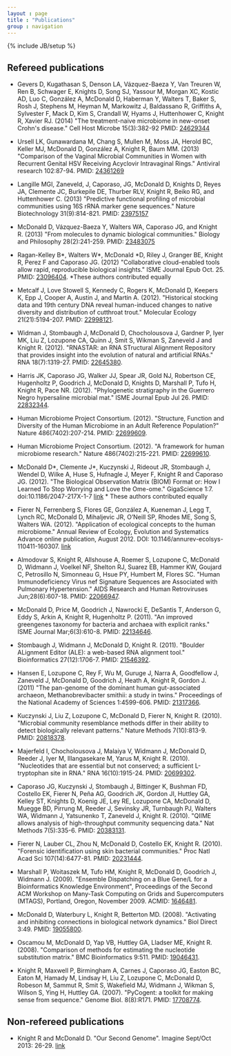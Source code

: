 ```yaml
---
layout : page
title : "Publications"
group : navigation
---
```

{% include JB/setup %}

## Refereed publications

* Gevers D, Kugathasan S, Denson LA, Vázquez-Baeza Y, Van Treuren W, Ren B, Schwager E, Knights D, Song SJ, Yassour M, Morgan XC, Kostic AD, Luo C, González A, McDonald D, Haberman Y, Walters T, Baker S, Rosh J, Stephens M, Heyman M, Markowitz J, Baldassano R, Griffiths A, Sylvester F, Mack D, Kim S, Crandall W, Hyams J, Huttenhower C, Knight R, Xavier RJ. (2014) "The treatment-naive microbiome in new-onset Crohn's disease." Cell Host Microbe 15(3):382-92 PMID: [24629344](http://www.ncbi.nlm.nih.gov/pubmed/24629344) 

* Ursell LK, Gunawardana M, Chang S, Mullen M, Moss JA, Herold BC, Keller MJ, McDonald D, González A, Knight R, Baum MM. (2013) "Comparison of the Vaginal Microbial Communities in Women with Recurrent Genital HSV Receiving Acyclovir Intravaginal Rings." Antiviral research 102:87-94. PMID: [24361269](http://www.ncbi.nlm.nih.gov/pubmed/24361269)

* Langille MGI, Zaneveld, J, Caporaso, JG, McDonald D, Knights D, Reyes JA, Clemente JC, Burkepile DE, Thurber RLV, Knight R, Beiko RG, and Huttenhower C. (2013) "Predictive functional profiling of microbial communities using 16S rRNA marker gene sequences." Nature Biotechnology 31(9):814-821. PMID: [23975157](http://www.ncbi.nlm.nih.gov/pubmed/23975157)

* McDonald D, Vázquez-Baeza Y, Walters WA, Caporaso JG, and Knight R. (2013) "From molecules to dynamic biological communities." Biology and Philosophy 28(2):241-259. PMID: [23483075](http://www.ncbi.nlm.nih.gov/pubmed/23483075)

* Ragan-Kelley B\*, Walters W\*, McDonald \*D, Riley J, Granger BE, Knight R, Perez F and Caporaso JG. (2012) "Collaborative cloud-enabled tools allow rapid, reproducible biological insights." ISME Journal Epub Oct. 25. PMID: [23096404](http://www.ncbi.nlm.nih.gov/pubmed/23096404). \*These authors contributed equally

* Metcalf J, Love Stowell S, Kennedy C, Rogers K, McDonald D, Keepers K, Epp J, Cooper A, Austin J, and Martin A. (2012). "Historical stocking data and 19th century DNA reveal human-induced changes to native diversity and distribution of cutthroat trout." Molecular Ecology 21(21):5194-207. PMID: [22998121](http://www.ncbi.nlm.nih.gov/pubmed/22998121).

* Widman J, Stombaugh J, McDonald D, Chocholousova J, Gardner P, Iyer MK, Liu Z, Lozupone CA, Quinn J, Smit S, Wikman S, Zaneveld J and Knight R. (2012). "RNASTAR: an RNA STructural Alignment Repository that provides insight into the evolution of natural and artificial RNAs." RNA 18(7):1319-27. PMID: [22645380](http://www.ncbi.nlm.nih.gov/pubmed/22645380).

* Harris JK, Caporaso JG, Walker JJ, Spear JR, Gold NJ, Robertson CE, Hugenholtz P, Goodrich J, McDonald D, Knights D, Marshall P, Tufo H, Knight R, Pace NR. (2012). "Phylogenetic stratigraphy in the Guerrero Negro hypersaline microbial mat." ISME Journal Epub Jul 26. PMID: [22832344](http://www.ncbi.nlm.nih.gov/pubmed/22832344).

* Human Microbiome Project Consortium. (2012). "Structure, Function and Diversity of the Human Microbiome in an Adult Reference Population?" Nature 486(7402):207-214. PMID: [22699609](http://www.ncbi.nlm.nih.gov/pubmed/22699609).

* Human Microbiome Project Consortium. (2012). "A framework for human microbiome research." Nature 486(7402):215-221. PMID: [22699610](http://www.ncbi.nlm.nih.gov/pubmed/22699610).

* McDonald D\*, Clemente J\*, Kuczynski J, Rideout JR, Stombaugh J, Wendel D, Wilke A, Huse S, Hufnagle J, Meyer F, Knight R and Caporaso JG. (2012). "The Biological Observation Matrix (BIOM) Format or: How I Learned To Stop Worrying and Love the Ome-ome." GigaScience 1:7. doi:10.1186/2047-217X-1-7 [link](http://www.gigasciencejournal.com/content/1/1/7) \* These authors contributed equally

* Fierer N, Ferrenberg S, Flores GE, González A, Kueneman J, Legg T, Lynch RC, McDonald D, Mihaljevic JR, O’Neill SP, Rhodes ME, Song S, Walters WA. (2012). "Application of ecological concepts to the human microbiome." Annual Review of Ecology, Evolution and Systematics Advance online publication, August 2012. DOI: 10.1146/annurev-ecolsys-110411-160307. [link](http://www.annualreviews.org/doi/abs/10.1146/annurev-ecolsys-110411-160307)

* Almodovar S, Knight R, Allshouse A, Roemer S, Lozupone C, McDonald D, Widmann J, Voelkel NF, Shelton RJ, Suarez EB, Hammer KW, Goujard C, Petrosillo N, Simonneau G, Hsue PY, Humbert M, Flores SC. "Human Immunodeficiency Virus nef Signature Sequences are Associated with Pulmonary Hypertension." AIDS Research and Human Retroviruses Jun;28(6):607-18. PMID: [22066947](http://www.ncbi.nlm.nih.gov/pubmed/22066947).

* McDonald D, Price M, Goodrich J, Nawrocki E, DeSantis T, Anderson G, Eddy S, Arkin A, Knight R, Hugenholtz P. (2011). "An improved greengenes taxonomy for bacteria and archaea with explicit ranks." ISME Journal Mar;6(3):610-8. PMID: [22134646](http://www.ncbi.nlm.nih.gov/pubmed/22134646).

* Stombaugh J, Widmann J, McDonald D, Knight R. (2011). "Boulder ALignment Editor (ALE): a web-based RNA alignment tool." Bioinformatics 27(12):1706-7. PMID: [21546392](http://www.ncbi.nlm.nih.gov/pubmed/21546392).

* Hansen E, Lozupone C, Rey F, Wu M, Guruge J, Narra A, Goodfellow J, Zaneveld J, McDonald D, Goodrich J, Heath A, Knight R, Gordon J. (2011) "The pan-genome of the dominant human gut-associated archaeon, Methanobrevibacter smithii: a study in twins." Proceedings of the National Academy of Sciences 1:4599-606. PMID: [21317366](http://www.ncbi.nlm.nih.gov/pubmed/21317366).

* Kuczynski J, Liu Z, Lozupone C, McDonald D, Fierer N, Knight R. (2010). "Microbial community resemblance methods differ in their ability to detect biologically relevant patterns." Nature Methods 7(10):813-9.  PMID: [20818378](http://www.ncbi.nlm.nih.gov/pubmed/20818378).

* Majerfeld I, Chocholousova J, Malaiya V, Widmann J, McDonald D, Reeder J, Iyer M, Illangasekare M, Yarus M, Knight R. (2010). "Nucleotides that are essential but not conserved; a sufficient L-tryptophan site in RNA." RNA 16(10):1915-24. PMID: [20699302](http://www.ncbi.nlm.nih.gov/pubmed/20699302).

* Caporaso JG, Kuczynski J, Stombaugh J, Bittinger K, Bushman FD, Costello EK, Fierer N, Peña AG, Goodrich JK, Gordon JI, Huttley GA, Kelley ST, Knights D, Koenig JE, Ley RE, Lozupone CA, McDonald D, Muegge BD, Pirrung M, Reeder J, Sevinsky JR, Turnbaugh PJ, Walters WA, Widmann J, Yatsunenko T, Zaneveld J, Knight R. (2010). "QIIME allows analysis of high-throughput community sequencing data." Nat Methods 7(5):335-6. PMID: [20383131](http://www.ncbi.nlm.nih.gov/pubmed/20383131).

* Fierer N, Lauber CL, Zhou N, McDonald D, Costello EK, Knight R. (2010). "Forensic identification using skin bacterial communities." Proc Natl Acad Sci 107(14):6477-81. PMID: [20231444](http://www.ncbi.nlm.nih.gov/pubmed/20231444).

* Marshall P, Woitaszek M, Tufo HM, Knight R, McDonald D, Goodrich J, Widmann J. (2009). "Ensemble Dispatching on a Blue Gene/L for a Bioinformatics Knowledge Environment", Proceedings of the Second ACM Workshop on Many-Task Computing on Grids and Supercomputers (MTAGS), Portland, Oregon, November 2009. ACMID: [1646481](http://dl.acm.org/citation.cfm?id=1646481).

* McDonald D, Waterbury L, Knight R, Betterton MD. (2008). "Activating and inhibiting connections in biological network dynamics." Biol Direct 3:49. PMID: [19055800](http://www.ncbi.nlm.nih.gov/pubmed/19055800).

* Oscamou M, McDonald D, Yap VB, Huttley GA, Lladser ME, Knight R. (2008). "Comparison of methods for estimating the nucleotide substitution matrix." BMC Bioinformatics 9:511. PMID: [19046431](http://www.ncbi.nlm.nih.gov/pubmed/19046431).

* Knight R, Maxwell P, Birmingham A, Carnes J, Caporaso JG, Easton BC, Eaton M, Hamady M, Lindsay H, Liu Z, Lozupone C, McDonald D, Robeson M, Sammut R, Smit S, Wakefield MJ, Widmann J, Wikman S, Wilson S, Ying H, Huttley GA. (2007). "PyCogent: a toolkit for making sense from sequence." Genome Biol. 8(8):R171. PMID: [17708774](http://www.ncbi.nlm.nih.gov/pubmed/17708774).

## Non-refereed publications

* Knight R and McDonald D. "Our Second Genome". Imagine Sept/Oct 2013: 26-29. [link](http://www.nxtbook.com/nxtbooks/imagine/20130910/index.php?startid=26)
